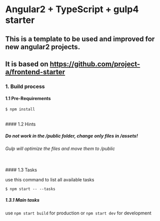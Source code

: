 # Angular2 + TypeScript + gulp4 starter

## This is a template to be used and improved for new angular2 projects.
## It is based on https://github.com/project-a/frontend-starter

### 1. Build process

#### 1.1 Pre-Requirements

```
$ npm install
```

<br>
#### 1.2 Hints

##### Do not work in the /public folder, change only files in /assets!
###### Gulp will optimize the files and move them to /public

<br>
#### 1.3 Tasks

use this command to list all available tasks

```
$ npm start -- --tasks
```

##### 1.3.1 Main tasks

use `npm start build` for production or `npm start dev` for development